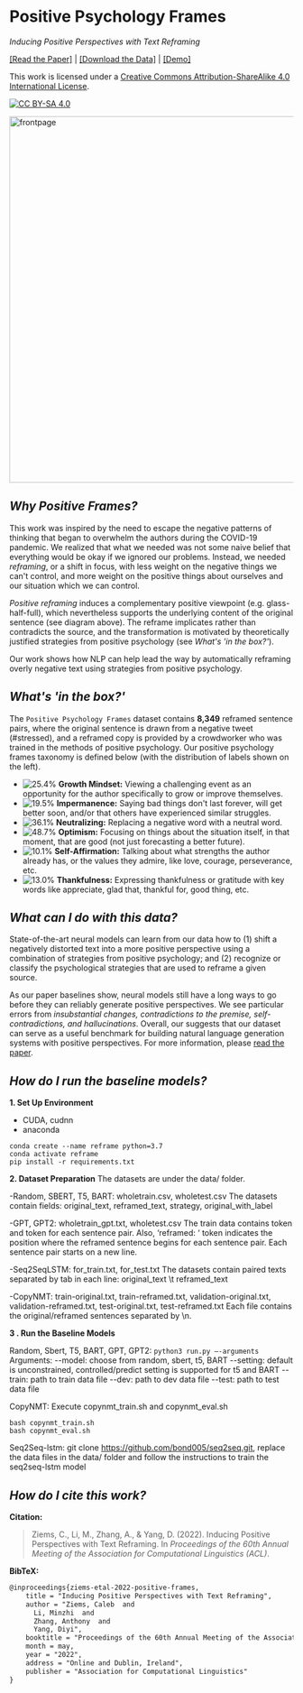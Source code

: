 # Positive Psychology Frames

_Inducing Positive Perspectives with Text Reframing_

[[Read the Paper]](https://faculty.cc.gatech.edu/~dyang888/docs/acl22_reframing.pdf) | [[Download the Data]](https://www.dropbox.com/sh/pnoczmv0uyn51e6/AAAGek6yX12Yc4PA2RwtZeZKa?dl=0) | [[Demo]](https://huggingface.co/spaces/Ella2323/Positive-Reframing)

This work is licensed under a
[Creative Commons Attribution-ShareAlike 4.0 International License][cc-by-sa].

[cc-by-sa]: http://creativecommons.org/licenses/by-sa/4.0/
[cc-by-sa-image]: https://licensebuttons.net/l/by-sa/4.0/88x31.png
[cc-by-sa-shield]: https://img.shields.io/badge/License-CC%20BY--SA%204.0-lightgrey.svg
[![CC BY-SA 4.0][cc-by-sa-shield]][cc-by-sa]

<img src="frontpage.png" alt="frontpage" width="650"/>

## *Why Positive Frames?* 

This work was inspired by the need to escape the negative patterns of thinking that began to overwhelm the authors during the COVID-19 pandemic. We realized that what we needed was not some naive belief that everything would be okay if we ignored our problems. Instead, we needed _reframing_, or a shift in focus, with less weight on the negative things we can't control, and more weight on the positive things about ourselves and our situation which we can control.

_Positive reframing_ induces a complementary positive viewpoint (e.g. glass-half-full), which nevertheless supports the underlying content of the original sentence (see diagram above). The reframe implicates rather than contradicts the source, and the transformation is motivated by theoretically justified strategies from positive psychology (see _What's 'in the box?'_).

Our work shows how NLP can help lead the way by automatically reframing overly negative text using strategies from positive psychology.


## *What's 'in the box?'* 

The `Positive Psychology Frames` dataset contains **8,349** reframed sentence pairs, where the original sentence is drawn from a negative tweet (\#stressed), and a reframed copy is provided by a crowdworker who was trained in the methods of positive psychology. Our positive psychology frames taxonomy is defined below (with the distribution of labels shown on the left).

* ![25.4%](https://progress-bar.dev/25) **Growth Mindset:** Viewing a challenging event as an opportunity for the author specifically to grow or improve themselves.
* ![19.5%](https://progress-bar.dev/20) **Impermanence:** Saying bad things don't last forever, will get better soon, and/or that others have experienced similar struggles.
* ![36.1%](https://progress-bar.dev/36) **Neutralizing:** Replacing a negative word with a neutral word.
* ![48.7%](https://progress-bar.dev/49) **Optimism:** Focusing on things about the situation itself, in that moment, that are good (not just forecasting a better future).
* ![10.1%](https://progress-bar.dev/10) **Self-Affirmation:** Talking about what strengths the author already has, or the values they admire, like love, courage, perseverance, etc.
* ![13.0%](https://progress-bar.dev/13) **Thankfulness:** Expressing thankfulness or gratitude with key words like appreciate, glad that, thankful for, good thing, etc.


## *What can I do with this data?* 

State-of-the-art neural models can learn from our data how to (1) shift a negatively distorted text into a more positive perspective using a combination of strategies from positive psychology; and (2) recognize or classify the psychological strategies that are used to reframe a given source. 

As our paper baselines show, neural models still have a long ways to go before they can reliably generate positive perspectives. We see particular errors from _insubstantial changes, contradictions to the premise, self-contradictions, and hallucinations_. Overall, our suggests that our dataset can serve as a useful benchmark for building natural language generation systems with positive perspectives. For more information, please [read the paper](https://faculty.cc.gatech.edu/~dyang888/docs/acl22_reframing.pdf).

## *How do I run the baseline models?* 
**1. Set Up Environment**
* CUDA, cudnn
* anaconda
```
conda create --name reframe python=3.7
conda activate reframe
pip install -r requirements.txt
```
**2. Dataset Preparation**
The datasets are under the data/ folder.

-Random, SBERT, T5, BART: wholetrain.csv, wholetest.csv
The datasets contain fields: original_text, reframed_text, strategy, original_with_label

-GPT, GPT2: wholetrain_gpt.txt, wholetest.csv
The train data contains <startoftext> token and <endoftext> token for each sentence pair. Also, ‘reframed: ‘ token indicates the position where the reframed sentence begins for each sentence pair. Each sentence pair starts on a new line.

-Seq2SeqLSTM: for_train.txt, for_test.txt
The datasets contain paired texts separated by tab in each line: original_text \t reframed_text

-CopyNMT: train-original.txt, train-reframed.txt, validation-original.txt, validation-reframed.txt, test-original.txt, test-reframed.txt
Each file contains the original/reframed sentences separated by \n.


**3 . Run the Baseline Models**

Random, Sbert, T5, BART, GPT, GPT2: 
```python3 run.py —-arguments```
Arguments:
--model: choose from random, sbert, t5, BART
--setting: default is unconstrained, controlled/predict setting is supported for t5 and BART
--train: path to train data file
--dev: path to dev data file
--test: path to test data file

CopyNMT: Execute copynmt_train.sh and copynmt_eval.sh
```
bash copynmt_train.sh
bash copynmt_eval.sh
```

Seq2Seq-lstm: git clone https://github.com/bond005/seq2seq.git, replace the data files in the data/ folder and follow the instructions to train the seq2seq-lstm model

## *How do I cite this work?* 

**Citation:**

> Ziems, C., Li, M., Zhang, A., & Yang, D. (2022). Inducing Positive Perspectives with Text Reframing. In _Proceedings of the 60th Annual Meeting of the Association for Computational Linguistics (ACL)_.

**BibTeX:**

```tex
@inproceedings{ziems-etal-2022-positive-frames,
    title = "Inducing Positive Perspectives with Text Reframing",
    author = "Ziems, Caleb  and
      Li, Minzhi  and
      Zhang, Anthony  and
      Yang, Diyi",
    booktitle = "Proceedings of the 60th Annual Meeting of the Association for Computational Linguistics",
    month = may,
    year = "2022",
    address = "Online and Dublin, Ireland",
    publisher = "Association for Computational Linguistics"
}
```
